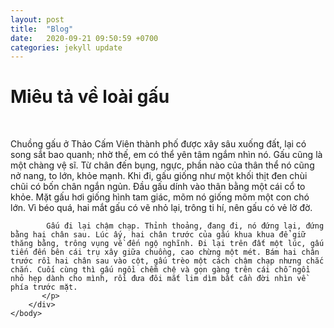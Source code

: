 ```yaml
---
layout: post
title:  "Blog"
date:   2020-09-21 09:50:59 +0700
categories: jekyll update
---
```

<html>
    <head>
        <title></title>
    </head>
    <body>
        <div>
           <h1>Miêu tả về loài gấu</h1>
           <img src="https://www.crushpixel.com/static14/preview2/cute-teddy-bear-holding-honey-1495885.jpg" alt="">
        </div>
        <div>
            <br>
           <p>
            Chuồng gấu ở Thảo Cấm Viên thành phố được xây sâu xuống đất, lại có song sắt bao quanh; nhờ thế, em có thể yên tâm ngắm nhìn nó. Gấu cũng là một chàng vệ sĩ. Từ chân đến bụng, ngực, phần nào của thân thể nó cũng nở nang, to lớn, khỏe mạnh. Khi đi, gấu giống như một khối thịt đen chùi chũi có bốn chân ngắn ngủn. Đầu gấu dính vào thân bằng một cái cổ to khỏe. Mặt gấu hơi giống hình tam giác, mõm nó giống mõm một con chó lớn. Vì béo quá, hai mắt gấu có vẽ nhỏ lại, trông ti hí, nên gấu có vẻ lờ đờ.

            Gấu đi lại chậm chạp. Thỉnh thoảng, đang đi, nó đứng lại, đứng bằng hai chân sau. Lúc ấy, hai chân trước của gấu khua khua để giữ thăng bằng, trông vụng về đến ngộ nghĩnh. Đi lại trên đất một lúc, gấu tiến đến bên cái trụ xây giữa chuồng, cao chừng một mét. Bám hai chân trước rồi hai chân sau vào cột, gấu trèo một cách chậm chạp nhưng chắc chắn. Cuối cùng thì gấu ngồi chễm chệ và gọn gàng trên cái chỗ ngồi nhỏ hẹp dành cho mình, rồi đưa đôi mắt lim dìm bất cần đời nhìn về phía trước mặt.
           </p>
        </div>
    </body>
</html>
